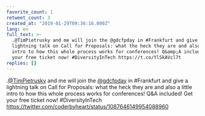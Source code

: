 ```yaml
---
favorite_count: 1
retweet_count: 3
created_at: "2019-01-29T09:36:16.000Z"
lang: en
full_text: >-
  .@TimPietrusky and me will join the @gdcfpday in #Frankfurt and give a
  lightning talk on Call for Proposals: what the heck they are and also a little
  intro to how this whole process works for conferences! Q&amp;A included! Get
  your free ticket now! #DiversityInTech https://t.co/YlSkAVcl7t
replies: []
---
```


.[@TimPietrusky](https://twitter.com/TimPietrusky) and me will join the
[@gdcfpday](https://twitter.com/gdcfpday) in #Frankfurt and give a lightning
talk on Call for Proposals: what the heck they are and also a little intro to
how this whole process works for conferences! Q&amp;A included! Get your free
ticket now! #DiversityInTech
<https://twitter.com/coderbyheart/status/1087646149954088960>
